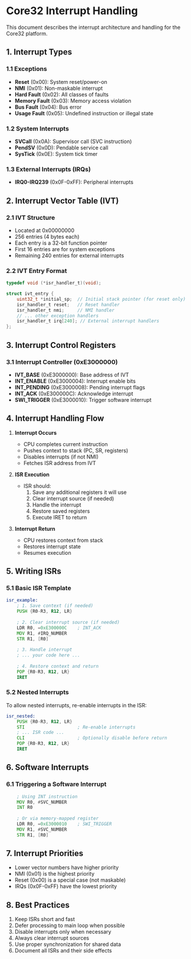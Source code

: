 # Core32 Interrupt Handling

This document describes the interrupt architecture and handling for the Core32 platform.

## 1. Interrupt Types

### 1.1 Exceptions
- **Reset** (0x00): System reset/power-on
- **NMI** (0x01): Non-maskable interrupt
- **Hard Fault** (0x02): All classes of faults
- **Memory Fault** (0x03): Memory access violation
- **Bus Fault** (0x04): Bus error
- **Usage Fault** (0x05): Undefined instruction or illegal state

### 1.2 System Interrupts
- **SVCall** (0x0A): Supervisor call (SVC instruction)
- **PendSV** (0x0D): Pendable service call
- **SysTick** (0x0E): System tick timer

### 1.3 External Interrupts (IRQs)
- **IRQ0-IRQ239** (0x0F-0xFF): Peripheral interrupts

## 2. Interrupt Vector Table (IVT)

### 2.1 IVT Structure
- Located at 0x00000000
- 256 entries (4 bytes each)
- Each entry is a 32-bit function pointer
- First 16 entries are for system exceptions
- Remaining 240 entries for external interrupts

### 2.2 IVT Entry Format
```c
typedef void (*isr_handler_t)(void);

struct ivt_entry {
    uint32_t *initial_sp;  // Initial stack pointer (for reset only)
    isr_handler_t reset;   // Reset handler
    isr_handler_t nmi;     // NMI handler
    // ... other exception handlers
    isr_handler_t irq[240]; // External interrupt handlers
};
```

## 3. Interrupt Control Registers

### 3.1 Interrupt Controller (0xE3000000)
- **IVT_BASE** (0xE3000000): Base address of IVT
- **INT_ENABLE** (0xE3000004): Interrupt enable bits
- **INT_PENDING** (0xE3000008): Pending interrupt flags
- **INT_ACK** (0xE300000C): Acknowledge interrupt
- **SWI_TRIGGER** (0xE3000010): Trigger software interrupt

## 4. Interrupt Handling Flow

1. **Interrupt Occurs**
   - CPU completes current instruction
   - Pushes context to stack (PC, SR, registers)
   - Disables interrupts (if not NMI)
   - Fetches ISR address from IVT

2. **ISR Execution**
   - ISR should:
     1. Save any additional registers it will use
     2. Clear interrupt source (if needed)
     3. Handle the interrupt
     4. Restore saved registers
     5. Execute IRET to return

3. **Interrupt Return**
   - CPU restores context from stack
   - Restores interrupt state
   - Resumes execution

## 5. Writing ISRs

### 5.1 Basic ISR Template
```asm
isr_example:
    ; 1. Save context (if needed)
    PUSH {R0-R3, R12, LR}
    
    ; 2. Clear interrupt source (if needed)
    LDR R0, =0xE300000C    ; INT_ACK
    MOV R1, #IRQ_NUMBER
    STR R1, [R0]
    
    ; 3. Handle interrupt
    ; ... your code here ...
    
    ; 4. Restore context and return
    POP {R0-R3, R12, LR}
    IRET
```

### 5.2 Nested Interrupts
To allow nested interrupts, re-enable interrupts in the ISR:
```asm
isr_nested:
    PUSH {R0-R3, R12, LR}
    STI                    ; Re-enable interrupts
    ; ... ISR code ...
    CLI                    ; Optionally disable before return
    POP {R0-R3, R12, LR}
    IRET
```

## 6. Software Interrupts

### 6.1 Triggering a Software Interrupt
```asm
    ; Using INT instruction
    MOV R0, #SVC_NUMBER
    INT R0
    
    ; Or via memory-mapped register
    LDR R0, =0xE3000010    ; SWI_TRIGGER
    MOV R1, #SVC_NUMBER
    STR R1, [R0]
```

## 7. Interrupt Priorities

- Lower vector numbers have higher priority
- NMI (0x01) is the highest priority
- Reset (0x00) is a special case (not maskable)
- IRQs (0x0F-0xFF) have the lowest priority

## 8. Best Practices

1. Keep ISRs short and fast
2. Defer processing to main loop when possible
3. Disable interrupts only when necessary
4. Always clear interrupt sources
5. Use proper synchronization for shared data
6. Document all ISRs and their side effects
